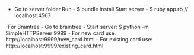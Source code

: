 
- Go to server folder
   Run - $ bundle install
   Start server - $ ruby app.rb // localhost:4567

-For Braintree
    - Go to braintree
    - Start server: $ python -m SimpleHTTPServer 9999
    - For new card use: http://localhost:9999/new_card.html
    - For existing card use: http://localhost:9999/existing_card.html
